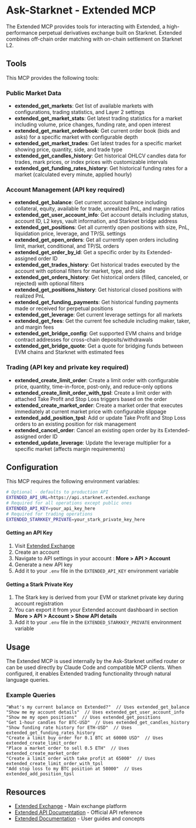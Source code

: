 # Ask-Starknet - Extended MCP

The Extended MCP provides tools for interacting with Extended, a high-performance perpetual derivatives exchange built on Starknet. Extended combines off-chain order matching with on-chain settlement on Starknet L2.

## Tools

This MCP provides the following tools:

### Public Market Data
- **extended_get_markets**: Get list of available markets with configurations, trading statistics, and Layer 2 settings
- **extended_get_market_stats**: Get latest trading statistics for a market including volume, price changes, funding rate, and open interest
- **extended_get_market_orderbook**: Get current order book (bids and asks) for a specific market with configurable depth
- **extended_get_market_trades**: Get latest trades for a specific market showing price, quantity, side, and trade type
- **extended_get_candles_history**: Get historical OHLCV candles data for trades, mark prices, or index prices with customizable intervals
- **extended_get_funding_rates_history**: Get historical funding rates for a market (calculated every minute, applied hourly)

### Account Management (API key required)
- **extended_get_balance**: Get current account balance including collateral, equity, available for trade, unrealized PnL, and margin ratios
- **extended_get_user_account_info**: Get account details including status, account ID, L2 keys, vault information, and Starknet bridge address
- **extended_get_positions**: Get all currently open positions with size, PnL, liquidation price, leverage, and TP/SL settings
- **extended_get_open_orders**: Get all currently open orders including limit, market, conditional, and TP/SL orders
- **extended_get_order_by_id**: Get a specific order by its Extended-assigned order ID
- **extended_get_trades_history**: Get historical trades executed by the account with optional filters for market, type, and side
- **extended_get_orders_history**: Get historical orders (filled, canceled, or rejected) with optional filters
- **extended_get_positions_history**: Get historical closed positions with realized PnL
- **extended_get_funding_payments**: Get historical funding payments made or received for perpetual positions
- **extended_get_leverage**: Get current leverage settings for all markets
- **extended_get_fees**: Get the current fee schedule including maker, taker, and margin fees
- **extended_get_bridge_config**: Get supported EVM chains and bridge contract addresses for cross-chain deposits/withdrawals
- **extended_get_bridge_quote**: Get a quote for bridging funds between EVM chains and Starknet with estimated fees

### Trading (API key and private key required)
- **extended_create_limit_order**: Create a limit order with configurable price, quantity, time-in-force, post-only, and reduce-only options
- **extended_create_limit_order_with_tpsl**: Create a limit order with attached Take Profit and Stop Loss triggers based on the order
- **extended_create_market_order**: Create a market order that executes immediately at current market price with configurable slippage
- **extended_add_position_tpsl**: Add or update Take Profit and Stop Loss orders to an existing position for risk management
- **extended_cancel_order**: Cancel an existing open order by its Extended-assigned order ID
- **extended_update_leverage**: Update the leverage multiplier for a specific market (affects margin requirements)

## Configuration

This MCP requires the following environment variables:

```bash
# Optional - defaults to production API
EXTENDED_API_URL=https://api.starknet.extended.exchange
# Required for all operations except public ones
EXTENDED_API_KEY=your_api_key_here
# Required for trading operations
EXTENDED_STARKKEY_PRIVATE=your_stark_private_key_here
```

#### Getting an API Key

1. Visit [Extended Exchange](https://starknet.extended.exchange/)
2. Create an account
3. Navigate to API settings in your account : **More > API > Account**
4. Generate a new API key
5. Add it to your `.env` file in the `EXTENDED_API_KEY` environment variable

#### Getting a Stark Private Key

1. The Stark key is derived from your EVM or starknet private key during account registration
2. You can export it from your Extended account dashboard in section **More > API > Account > Show API details**
3. Add it to your `.env` file in the `EXTENDED_STARKKEY_PRIVATE` environment variable

## Usage

The Extended MCP is used internally by the Ask-Starknet unified router or can be used directly by Claude Code and compatible MCP clients. When configured, it enables Extended trading functionality through natural language queries.

### Example Queries

```
"What's my current balance on Extended?"  // Uses extended_get_balance
"Show me my account details"  // Uses extended_get_user_account_info
"Show me my open positions"  // Uses extended_get_positions
"Get 1-hour candles for BTC-USD"  // Uses extended_get_candles_history
"Show funding rate history for ETH-USD"  // Uses extended_get_funding_rates_history
"Create a limit buy order for 0.1 BTC at 60000 USD"  // Uses extended_create_limit_order
"Place a market order to sell 0.5 ETH"  // Uses extended_create_market_order
"Create a limit order with take profit at 65000"  // Uses extended_create_limit_order_with_tpsl
"Add stop loss to my BTC position at 58000"  // Uses extended_add_position_tpsl
```


## Resources

- [Extended Exchange](https://starknet.extended.exchange/) - Main exchange platform
- [Extended API Documentation](https://api.docs.extended.exchange/) - Official API reference
- [Extended Documentation](https://docs.extended.exchange/) - User guides and concepts
